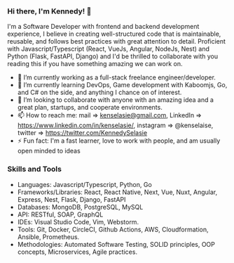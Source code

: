 ### Hi there, I'm Kennedy! 👋

I'm a Software Developer with frontend and backend development experience, I believe in creating well-structured code that is maintainable, reusable, and follows best practices with great attention to detail. Proficient with Javascript/Typescript (React, VueJs, Angular, NodeJs, Nest) and Python (Flask, FastAPI, Django) and I'd be thrilled to collaborate with you reading this if you have something amazing we can work on.

- 🔭 I’m currently working as a full-stack freelance engineer/developer.
- 🌱 I’m currently learning DevOps, Game development with Kaboomjs, Go, and C# on the side, and anything I chance on of interest.
- 👯 I’m looking to collaborate with anyone with an amazing idea and a great plan, startups, and cooperate environments.
- 📫 How to reach me: mail => kenselasie@gmail.com, LinkedIn => https://www.linkedin.com/in/kenselasie/, instagram => @kenselaise, twitter => https://twitter.com/KennedySelasie
- ⚡ Fun fact: I'm a fast learner, love to work with people, and am usually open minded to ideas


### Skills and Tools
- Languages: Javascript/Typescript, Python, Go
- Frameworks/Libraries: React, React Native, Next, Vue, Nuxt, Angular, Express, Nest, Flask, Django, FastAPI
- Databases: MongoDB, PostgreSQL, MySQL
- API: RESTful, SOAP, GraphQL
- IDEs: Visual Studio Code, Vim, Webstorm.
- Tools: Git, Docker, CircleCI, Github Actions, AWS, Cloudformation, Ansible, Prometheus.
- Methodologies: Automated Software Testing, SOLID principles, OOP concepts, Microservices, Agile practices.
